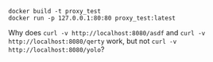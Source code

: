 

```
docker build -t proxy_test
docker run -p 127.0.0.1:80:80 proxy_test:latest
```

Why does
`curl -v http://localhost:8080/asdf`
and
`curl -v http://localhost:8080/qerty`
work,
but not `curl -v http://localhost:8080/yolo`?
